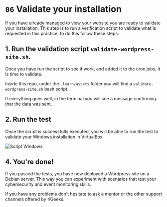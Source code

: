 # `06` Validate your installation

If you have already managed to view your website you are ready to validate your installation. This step is to run a verification script to validate what is requested in this practice, to do this follow these steps:

## 1. Run the validation script `validate-wordpress-site.sh`.

Once you have run the script to see it work, and added it to the cron jobs, it is time to validate.

Inside this repo, under the `.learn/assets` folder you will find a `validate-wordpress-site.sh` bash script.

If everything goes well, in the terminal you will see a message confirming that the data was sent.

## 2. Run the test

Once the script is successfully executed, you will be able to run the test to validate your Windows installation in VirtualBox.

![Script Windows](../../../../.learn/assets/script-test.png)

## 4. You're done!

If you passed the tests, you have now deployed a Wordpress site on a Debian server. This way you can experiment with scenarios that test your cybersecurity and event monitoring skills.

If you have any problems don't hesitate to ask a mentor or the other support channels offered by 4Geeks.
